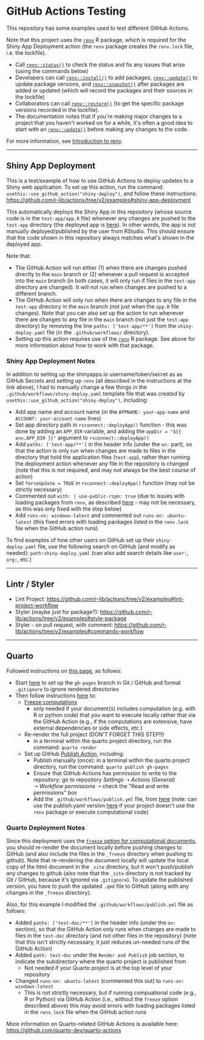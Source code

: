 # GitHub Actions Testing

This repository has some examples used to test different GitHub Actions.

Note that this project uses the [`renv`](https://rstudio.github.io/renv/index.html) R package, which is required for the Shiny App Deployment action (the `renv` package creates the `renv.lock` file, i.e. the lockfile).

-   Call [`renv::status()`](https://rstudio.github.io/renv/reference/status.html) to check the status and fix any issues that arise (using the commands below)
-   Developers can call [`renv::install()`](https://rstudio.github.io/renv/reference/install.html) to add packages, [`renv::update()`](https://rstudio.github.io/renv/reference/update.html) to update package versions, and [`renv::snapshot()`](https://rstudio.github.io/renv/reference/snapshot.html) after packages are added or updated (which will record the packages and their sources in the lockfile)
-   Collaborators can call [`renv::restore()`](https://rstudio.github.io/renv/reference/restore.html) (to get the specific package versions recorded in the lockfile).
-   The documentation notes that if you're making major changes to a project that you haven't worked on for a while, it's often a good idea to start with an [`renv::update()`](https://rstudio.github.io/renv/reference/update.html) before making any changes to the code.

For more information, see [Introduction to renv](https://rstudio.github.io/renv/articles/renv.html).

------------------------------------------------------------------------

## Shiny App Deployment

This is a test/example of how to use GitHub Actions to deploy updates to a Shiny web application. To set up this action, run the command: `usethis::use_github_action("shiny-deploy")`, and follow these instructions: <https://github.com/r-lib/actions/tree/v2/examples#shiny-app-deployment>

This automatically deploys the Shiny App in this repository (whose source code is in the `test-app/app.R` file) whenever any changes are pushed to the `test-app` directory (the deployed app is [here](https://daltare.shinyapps.io/test-app/)). In other words, the app is not manually deployed/published by the user from RStudio. This should ensure that the code shown in this repository always matches what's shown in the deployed app.

Note that:

-   The GitHub Action will run either (1) when there are changes pushed directly to the `main` branch or (2) whenever a pull request is accepted into the `main` branch (in both cases, it will only run if files in the `test-app` directory are changed). It will not run when changes are pushed to a different branch.
-   The GitHub Action will only run when there are changes to any file in the `test-app` directory in the `main` branch (not just when the `app.R` file changes). Note that you can also set up the action to run whenever there are changes to any file in the `main` branch (not just the `test-app` directory) by removing the line `paths: ['test-app/**']` from the `shiny-deploy.yaml` file (in the `.github/workflows/` directory).
-   Setting up this action requires use of the [`renv`](https://rstudio.github.io/renv/index.html) R package. See above for more information about how to work with that package.

### Shiny App Deployment Notes

In addition to setting up the shinyapps.io username/token/secret as as GitHub Secrets and setting up `renv` (all described in the instructions at the link above), I had to manually change a few things in the `.github/workflows/shiny-deploy.yaml` template file that was created by `usethis::use_github_action("shiny-deploy")`, including:

-   Add app name and account name (in the `APPNAME: your-app-name` and `ACCOUNT: your-account-name` lines)
-   Set app directory path in `rsconnect::deployApp()` function - this was done by adding an `APP_DIR` variable, and adding the `appDir = "${{ env.APP_DIR }}"` argument to `rsconnect::deployApp()`
-   Add `paths: ['test-app/**']` in the header info (under the `on:` part), so that the action is only run when changes are made to files in the directory that hold the application files (`test-app`), rather than running the deployment action whenever any file in the repository is changed (note that this is not required, and may not always be the best course of action)
-   Set `forceUpdate = TRUE` in `rsconnect::deployApp()` function (may not be strictly necessary)
-   Commented out `with: | use-public-rspm: true` (due to issues with loading packages from `renv`, as described [here](https://github.com/rstudio/renv/issues/1147) - may not be necessary, as this was only fixed with the step below)
-   Add `runs-on: windows-latest` and commented out `runs-on: ubuntu-latest` (this fixed errors with loading packages listed in the `renv.lock` file when the GitHub action runs)

To find examples of how other users on GitHub set up their `shiny-deploy.yaml` file, use the following search on GitHub (and modify as needed): `path:shiny-deploy.yaml` (can also add search details like `user:`, `org:`, etc.)

------------------------------------------------------------------------

## Lintr / Styler

-   Lint Project: <https://github.com/r-lib/actions/tree/v2/examples#lint-project-workflow>
-   Styler (maybe just for package?): <https://github.com/r-lib/actions/tree/v2/examples#style-package>
-   Styler - on pull request, with comment: <https://github.com/r-lib/actions/tree/v2/examples#commands-workflow>

------------------------------------------------------------------------

## Quarto

Followed instructions on [this page](https://quarto.org/docs/publishing/github-pages.html), as follows:

-   Start [here](https://quarto.org/docs/publishing/github-pages.html#publish-command) to set up the `gh-pages` branch in Git / GitHub and format `.gitignore` to ignore rendered directories
-   Then follow instructions [here](https://quarto.org/docs/publishing/github-pages.html#github-action) to:
    -   [Freeze computations](https://quarto.org/docs/publishing/github-pages.html#freezing-computations)
        -   only needed if your document(s) includes computation (e.g. with R or python code) that you want to execute locally rather that via the GitHub Action (e.g., if the computations are extensive, have external dependencies or side effects, etc.)
    -   Re-render the full project (DON'T FORGET THIS STEP!!)
        -   in a terminal within the quarto project directory, run the command: `quarto render`
    -   Set up GitHub [Publish Action](https://quarto.org/docs/publishing/github-pages.html#publish-action), including:
        -   Publish manually (once): in a terminal within the quarto project directory, run the command: `quarto publish gh-pages`
        -   Ensure that GitHub Actions has permission to write to the repository: go to repository *Settings* ➝ *Actions (General)* ➝ *Workflow permissions* ➝ check the "Read and write permissions" box
        -   Add the `.github/workflows/publish.yml` file, from [here](https://quarto.org/docs/publishing/github-pages.html#example-knitr-with-renv) (note: can use the publish.yaml version [here](https://quarto.org/docs/publishing/github-pages.html#publish-action) if your project doesn't use the `renv` package or execute computational code)

### Quarto Deployment Notes

Since this deployment uses the [`freeze` option for computational documents](https://quarto.org/docs/projects/code-execution.html#freeze), you should re-render the document locally before pushing changes to GitHub (and also include the files in the `_freeze` directory when pushing to github). Note that re-rendering the document locally will update the local copy of the html document in the `_site` directory, but it won't push/publish any changes to github (also note that the `_site` directory is not tracked by Git / GitHub, because it's ignored via `.gitignore`). To update the published version, you have to push the updated `.qmd` file to GitHub (along with any changes in the `_freeze` directory).

Also, for this example I modified the `.github/workflows/publish.yml` file as follows:

-   Added `paths: ['test-doc/**']` in the header info (under the `on:` section), so that the GitHub Action only runs when changes are made to files in the `test-doc` directory (and not other files in the repository) (note that this isn't strictly necessary, it just reduces un-needed runs of the GitHub Action)
-   Added `path: test-doc` under the `Render and Publish` job section, to indicate the subdirectory where the quarto project is published from
    -   Not needed if your Quarto project is at the top level of your repository
-   Changed `runs-on: ubuntu-latest` (commented this out) to `runs-on: windows-latest`
    -   This is not strictly necessary, but if running compuational code (e.g., R or Python) via GitHub Action (i.e., without the `freeze` option described above) this may avoid errors with loading packages listed in the `renv.lock` file when the GitHub action runs

More information on Quarto-related GitHub Actions is available here: <https://github.com/quarto-dev/quarto-actions>
